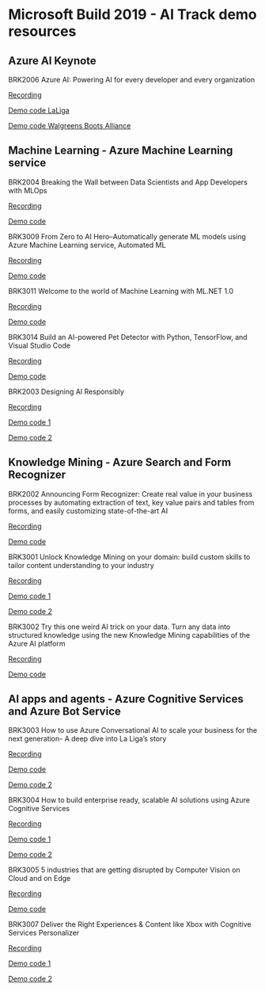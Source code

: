 # Microsoft Build 2019 - AI Track demo resources

## Azure AI Keynote

BRK2006 Azure AI: Powering AI for every developer and every organization

[Recording](https://mybuild.techcommunity.microsoft.com/sessions/76980?source=sessions#top-anchor)

[Demo code LaLiga](https://github.com/trojenguri/LaligaBot)

[Demo code Walgreens Boots Alliance](https://github.com/buildaidemos/demos/tree/master/walgreens-boots-demo)

## Machine Learning - Azure Machine Learning service

BRK2004 Breaking the Wall between Data Scientists and App Developers with MLOps

[Recording](https://mybuild.techcommunity.microsoft.com/sessions/76973?source=sessions#top-anchor)

[Demo code](https://github.com/Microsoft/MLOps)

BRK3009 From Zero to AI Hero–Automatically generate ML models using Azure Machine Learning service, Automated ML

[Recording](https://mybuild.techcommunity.microsoft.com/sessions/76975?source=sessions#top-anchor) 

[Demo code](https://notebooks.azure.com/frlazzeri/projects/automatedml-ms-build)

BRK3011 Welcome to the world of Machine Learning with ML.NET 1.0

[Recording](https://mybuild.techcommunity.microsoft.com/sessions/76977?source=sessions#top-anchor)

[Demo code](https://github.com/dotnet/machinelearning-samples)

BRK3014 Build an AI-powered Pet Detector with Python, TensorFlow, and Visual Studio Code

[Recording](https://mybuild.techcommunity.microsoft.com/sessions/76981?source=sessions#top-anchor)

[Demo code](https://github.com/Microsoft/connect-petdetector)

BRK2003 Designing AI Responsibly

[Recording](https://mybuild.techcommunity.microsoft.com/sessions/76971?source=sessions#top-anchor)

[Demo code 1](https://github.com/microsoft/interpret)

[Demo code 2](https://github.com/microsoft/seal-demo)

## Knowledge Mining - Azure Search and Form Recognizer

BRK2002 Announcing Form Recognizer: Create real value in your business processes by automating extraction of text, key value pairs and tables from forms, and easily customizing state-of-the-art AI

[Recording](https://mybuild.techcommunity.microsoft.com/sessions/76962?source=sessions#top-anchor)

[Demo code](https://formdemoux.azurewebsites.net/)

BRK3001 Unlock Knowledge Mining on your domain: build custom skills to tailor content understanding to your industry

[Recording](https://mybuild.techcommunity.microsoft.com/sessions/76963?source=sessions#top-anchor)

[Demo code 1](http://aka.ms/KmSolutions)

[Demo code 2](https://aka.ms/seazcs)

BRK3002 Try this one weird AI trick on your data.  Turn any data into structured knowledge using the new Knowledge Mining capabilities of the Azure AI platform

[Recording](https://mybuild.techcommunity.microsoft.com/sessions/76964?source=sessions#top-anchor)

[Demo code](http://aka.ms/build2019kmdemo)


## AI apps and agents - Azure Cognitive Services and Azure Bot Service 

BRK3003 How to use Azure Conversational AI to scale your business for the next generation- A deep dive into La Liga’s story

[Recording](https://mybuild.techcommunity.microsoft.com/sessions/76965?source=sessions#top-anchor)

[Demo code ](https://github.com/trojenguri/LaligaBot)

[Demo code 2](https://github.com/microsoft/ailab/tree/master/GoogleAssistantConnector)

BRK3004 How to build enterprise ready, scalable AI solutions using Azure Cognitive Services

[Recording](https://mybuild.techcommunity.microsoft.com/sessions/76966?source=sessions#top-anchor)

[Demo code 1](https://github.com/Azure/mmlspark)

[Demo code 2](https://github.com/Microsoft/Cognitive-Samples-IntelligentKiosk)

BRK3005 5 industries that are getting disrupted by Computer Vision on Cloud and on Edge

[Recording](https://mybuild.techcommunity.microsoft.com/sessions/76967?source=sessions#top-anchor)

[Demo code](https://github.com/CarlosP-MS/Cognitive-Services-Vision-Solution-Templates)

BRK3007 Deliver the Right Experiences & Content like Xbox with Cognitive Services Personalizer

[Recording](https://mybuild.techcommunity.microsoft.com/sessions/76970?source=sessions#top-anchor)

[Demo code 1](https://github.com/Azure-Samples/cognitive-services-personalizer-samples)

[Demo code 2](https://github.com/Azure-Samples/cognitive-services-personalizer-samples/tree/master/demos/PersonalizerDemo)

